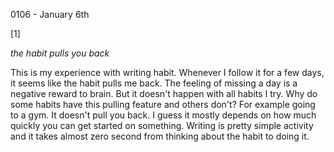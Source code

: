 0106 - January 6th

[1]

*the habit pulls you back*

This is my experience with writing habit. Whenever I follow it for a few days, it seems like the habit pulls me back. The feeling of missing a day is a negative reward to brain. But it doesn't happen with all habits I try. Why do some habits have this pulling feature and others don't? For example going to a gym. It doesn't pull you back. I guess it mostly depends on how much quickly you can get started on something. Writing is pretty simple activity and it takes almost zero second from thinking about the habit to doing it.
